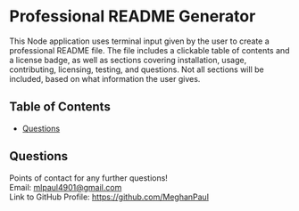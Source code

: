 
# Professional README Generator
   
This Node application uses terminal input given by the user to create a professional README file. The file includes a clickable table of contents and a license badge, as well as sections covering installation, usage, contributing, licensing, testing, and questions. Not all sections will be included, based on what information the user gives. 

## Table of Contents  
- [Questions](#Questions)


 

 

 

 

 

## Questions
Points of contact for any further questions!  
Email: mlpaul4901@gmail.com  
Link to GitHub Profile: https://github.com/MeghanPaul

